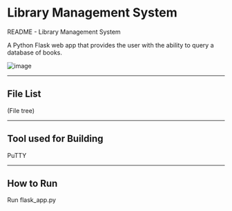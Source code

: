 # Library Management System

README - Library Management System

A Python Flask web app that provides the user with the ability to query a database of books.

![image](https://user-images.githubusercontent.com/71218139/145108654-e726291d-c3da-4535-85b6-725e9e25596d.png)

---------
File List
---------
(File tree)

----------------------
Tool used for Building
----------------------
PuTTY

----------
How to Run
----------
Run flask_app.py
